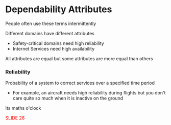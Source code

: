 # Dependability Attributes
People often use these terms intermittently

Different domains have different attributes
- Safety-critical domains need high reliability
- Internet Services need high availability

All attributes are equal but some attributes are more equal than others

### Reliability
Probability of a system to correct services over a specified time period
- For example, an aircraft needs high reliability during flights but you don't care quite so much when it is inactive on the ground

Its maths o'clock

<span style="color:#ff0000">SLIDE 26</span>
